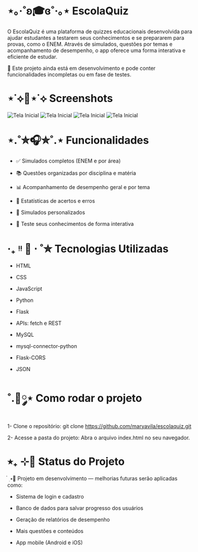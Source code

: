 # ⋆｡‧˚ʚ🎓ɞ˚‧｡⋆ EscolaQuiz
O EscolaQuiz é uma plataforma de quizzes educacionais desenvolvida para ajudar estudantes a testarem seus conhecimentos e se prepararem para provas, como o ENEM. Através de simulados, questões por temas e acompanhamento de desempenho, o app oferece uma forma interativa e eficiente de estudar.

🚧 Este projeto ainda está em desenvolvimento e pode conter funcionalidades incompletas ou em fase de testes.

# ⋆˙⟡📸⋆˙⟡ Screenshots
![Tela Inicial](./screenshotapp1.png)
![Tela Inicial](./screenshotapp2.png)
![Tela Inicial](./screenshotapp3.png)
![Tela Inicial](./screenshotapp4.png)

# ⋆.˚✮🎧✮˚.⋆ Funcionalidades
- ✅ Simulados completos (ENEM e por área)

- 📚 Questões organizadas por disciplina e matéria

- 📊 Acompanhamento de desempenho geral e por tema

- 🔢 Estatísticas de acertos e erros

- 🎯 Simulados personalizados

- 🧠 Teste seus conhecimentos de forma interativa

# ‧₊ ᵎᵎ 🍒 ⋅ ˚✮ Tecnologias Utilizadas
- HTML

- CSS

- JavaScript

- Python

- Flask

- APIs: fetch e REST

- MySQL

- mysql-connector-python

- Flask-CORS

- JSON

# ˚.🎀༘⋆ Como rodar o projeto
1- Clone o repositório:
git clone https://github.com/maryavila/escolaquiz.git

2- Acesse a pasta do projeto:
Abra o arquivo index.html no seu navegador.

# ⭒₊ ⊹📌 Status do Projeto
๋ ࣭ ⭑🚧 Projeto em desenvolvimento — melhorias futuras serão aplicadas como:

- Sistema de login e cadastro

- Banco de dados para salvar progresso dos usuários

- Geração de relatórios de desempenho

- Mais questões e conteúdos

- App mobile (Android e iOS)



